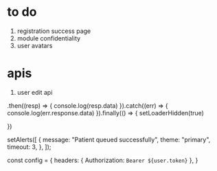 # to do

1. registration success page
2. module confidentiality
3. user avatars

# apis

1. user edit api

.then((resp) => {
console.log(resp.data)
}).catch((err) => {
console.log(err.response.data)
}).finally(() => {
setLoaderHidden(true)

})

setAlerts([
{
message: "Patient queued successfully",
theme: "primary",
timeout: 3,
},
]);

const config = {
headers: { Authorization: `Bearer ${user.token}` },
}
